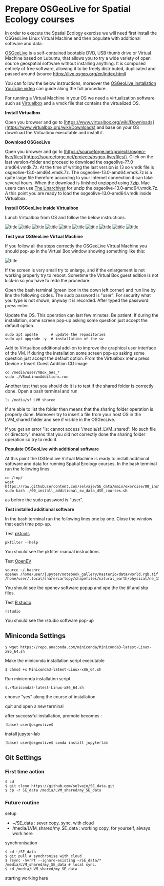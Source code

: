 # Prepare OSGeoLive for Spatial Ecology courses


In order to execute the Spatial Ecology exercise we will need first install the OSGeoLive Linux Virtual Machine and then populate with additional software and data.

[OSGeoLive](https://live.osgeo.org/en/index.html) is a self-contained bootable DVD, USB thumb drive or Virtual Machine based on Lubuntu, that allows you to try a wide variety of open source geospatial software without installing anything. It is composed entirely of free software, allowing it to be freely distributed, duplicated and passed around (source https://live.osgeo.org/en/index.html)

You can follow the below instructions, moreover the [OSGeoLive installation YouTube video](https://youtu.be/wnRkkpaxqBU) can guide along the full procedure.  

For running a Virtual Machine in your OS we need a virtualization software such as [Virtualbox](https://www.virtualbox.org/) and a vmdk file that contains the virtualized OS.

**Install Virtualbox**

Open you browser and go to [https://www.virtualbox.org/wiki/Downloads](https://www.virtualbox.org/wiki/Downloads) and base on your OS download the Virtualbox executable and install it. 

**Download OSGeoLive**

Open you browser and go to [https://sourceforge.net/projects/osgeo-live/files/](https://sourceforge.net/projects/osgeo-live/files/). Click on the last version-folder and proceed to  download the osgeolive-??.0-amd64.vmdk.7z. At the time of writing the last version is 13 so vmdk file is osgeolive-13.0-amd64.vmdk.7z. The osgeolive-13.0-amd64.vmdk.7z is a quite large file therefore according to your Internet connection it can take several hours. When the download is finished unzipped using [7zip](https://www.7-zip.org). Mac users can use [The Unarchiver](https://apps.apple.com/in/app/the-unarchiver/id425424353?mt=12) for unzip the osgeolive-13.0-amd64.vmdk.7z. A this point you are ready to load the osgeolive-13.0-amd64.vmdk inside Virtualbox.

**Install OSGeoLive inside Virtualbox**

Lunch Virtualbox from OS and follow the below instructions. 

![title](Installation_vm_osgeo-live13_p0.png)
![title](Installation_vm_osgeo-live13_p1.png)
![title](Installation_vm_osgeo-live13_p2.png)
![title](Installation_vm_osgeo-live13_p3.png)
![title](Installation_vm_osgeo-live13_p4.png)
![title](Installation_vm_osgeo-live13_p5.png)
![title](Installation_vm_osgeo-live13_p6.png)
![title](Installation_vm_osgeo-live13_p7.png)
![title](Installation_vm_osgeo-live13_p8.png)
![title](Installation_vm_osgeo-live13_p9.png)

**Test your OSGeoLive Virtual Machine**

If you follow all the steps correctly the OSGeoLive Virtual Machine you should pop-up in the Virtual Box window showing something like this:

![title](Installation_vm_osgeo-live13_p10.png)

If the screen is very small try to enlarge, and if the enlargement is not working properly try to reboot. Sometime the Virtual Box guest edition is not kick-in so you have to redo the procedure. 

Open the bash terminal (green icon in the down left corner) and run line by line the following codes. The sudo password is "user". For security what you type is not shown, anyway it is recorded. After typed the password press enter.

Update the OS. This operation can last few minutes. Be patient. If during the installation, some screen pop-up asking some question just accept the default option. 

    sudo apt update      # update the repositories
    sudo apt upgrade -y  # installation of the sw

Add to Virtualbox additional add-on to improve the graphical user interface of the VM.
If during the installation some screen pop-up asking some question just accept the default option.
From the Virtualbox menu press Device > Insert Guest Addition CD image

    cd /media/user/VBox_GAs_*
    sudo ./VBoxLinuxAdditions.run

Another test that you should do it is to test if the shared folder is correctly done. Open a bash terminal and run 

    ls /media/sf_LVM_shared
   
If are able to list the folder then means that the sharing folder operation is properly done. Moreover try to insert a file from your host OS in the LVM_shared folder and see if visible in the OSGeoLive. 

If you get an error "ls: cannot access '/media/sf_LVM_shared': No such file or directory" means that you did not correctly done the sharing folder operation so try to redo it.

**Populate OSGeoLive with additional software**

At this point the OSGeoLive Virtual Machine is ready to install additional software and data for running Spatial Ecology courses. In the bash terminal run the following lines 

    cd /tmp/
    wget https://raw.githubusercontent.com/selvaje/SE_data/main/exercise/00_install_additional_sw_data_4SE_courses.sh
    sudo bash ./00_install_additional_sw_data_4SE_courses.sh

as before the sudo password is "user".

**Test installed additional software**

In the bash terminal run the following lines one by one. Close the window that each time pop-up.

Test [pktools](http://pktools.nongnu.org/html/index.html)

    pkfilter --help
 
You should see the pkfilter manual instructions 
 
Test [OpenEV](http://openev.sourceforge.net)
 
    source ~/.bashrc
    openev /home/user/jupyter/notebook_gallery/Rasterio/data/world.rgb.tif /home/user/.local/share/cartopy/shapefiles/natural_earth/physical/ne_110m_land.shp

You should see the openev software popup and ope the the tif and shp files. 

Test  [R studio](https://rstudio.com)

    rstudio

You should see the rstudio software pop-up

## Miniconda Settings 

    $ wget https://repo.anaconda.com/miniconda/Miniconda3-latest-Linux-x86_64.sh

Make the miniconda installation script executable

    $ chmod +x Miniconda3-latest-Linux-x86_64.sh

Run miniconda installation script

    $./Miniconda3-latest-Linux-x86_64.sh

choose "yes" along the course of installation

quit and open a new terminal

after successful installation, promote becomes :  

    (base) user@osgeolive$
    
install jupyter-lab    
    
    (base) user@osgeolive$ conda install jupyterlab     
    
## Git Settings 

### First time action 
```
$ cd 
$ git clone https://github.com/selvaje/SE_data.git 
$ cp -r SE_data /media/LVM_shared/my_SE_data
```    
    
### Future routine 

setup
- ~/SE_data : sever copy, sync. with cloud 
- /media/LVM_shared/my_SE_data : working copy, for yourself, always work here

synchronisation 

``` 
$ cd ~/SE_data
$ git pull # synchronise with cloud 
$ rsync -hvrPt --ignore-existing ~/SE_data/* /media/LVM_shared/my_SE_data # local sync.
$ cd /media/LVM_shared/my_SE_data
```

starting working here 
